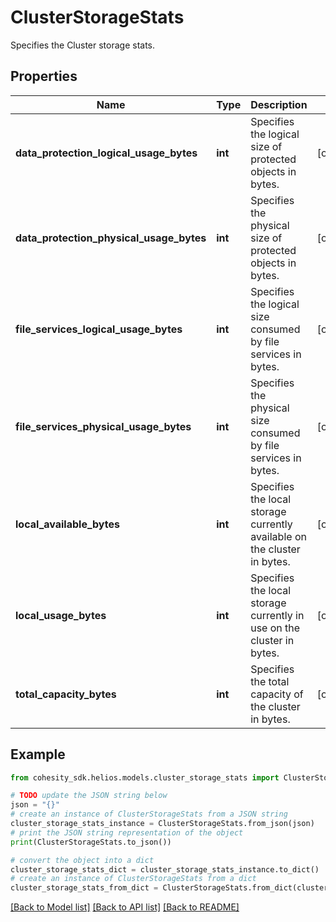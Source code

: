 # ClusterStorageStats

Specifies the Cluster storage stats.

## Properties

Name | Type | Description | Notes
------------ | ------------- | ------------- | -------------
**data_protection_logical_usage_bytes** | **int** | Specifies the logical size of protected objects in bytes. | [optional] 
**data_protection_physical_usage_bytes** | **int** | Specifies the physical size of protected objects in bytes. | [optional] 
**file_services_logical_usage_bytes** | **int** | Specifies the logical size consumed by file services in bytes. | [optional] 
**file_services_physical_usage_bytes** | **int** | Specifies the physical size consumed by file services in bytes. | [optional] 
**local_available_bytes** | **int** | Specifies the local storage currently available on the cluster in bytes. | [optional] 
**local_usage_bytes** | **int** | Specifies the local storage currently in use on the cluster in bytes. | [optional] 
**total_capacity_bytes** | **int** | Specifies the total capacity of the cluster in bytes. | [optional] 

## Example

```python
from cohesity_sdk.helios.models.cluster_storage_stats import ClusterStorageStats

# TODO update the JSON string below
json = "{}"
# create an instance of ClusterStorageStats from a JSON string
cluster_storage_stats_instance = ClusterStorageStats.from_json(json)
# print the JSON string representation of the object
print(ClusterStorageStats.to_json())

# convert the object into a dict
cluster_storage_stats_dict = cluster_storage_stats_instance.to_dict()
# create an instance of ClusterStorageStats from a dict
cluster_storage_stats_from_dict = ClusterStorageStats.from_dict(cluster_storage_stats_dict)
```
[[Back to Model list]](../README.md#documentation-for-models) [[Back to API list]](../README.md#documentation-for-api-endpoints) [[Back to README]](../README.md)


